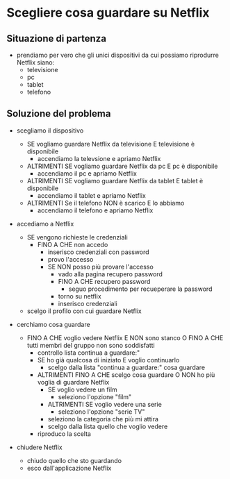 # Scegliere cosa guardare su Netflix

## Situazione di partenza 
- prendiamo per vero che gli unici dispositivi da cui possiamo riprodurre Netflix siano:
    - televisione
    - pc
    - tablet
    - telefono

## Soluzione del problema
- scegliamo il dispositivo
    - SE vogliamo guardare Netflix da televisione E televisione è disponibile
        - accendiamo la televsione e apriamo Netflix
    - ALTRIMENTI SE vogliamo guardare Netflix da pc E pc è disponibile
        - accendiamo il pc e apriamo Netflix
    - ALTRIMENTI SE vogliamo guardare Netflix da tablet E tablet è disponibile
        - accendiamo il tablet e apriamo Netflix
    - ALTRIMENTI Se il telefono NON è scarico E lo abbiamo
        - accendiamo il telefono e apriamo Netflix

- accediamo a Netflix
    - SE vengono richieste le credenziali
        - FINO A CHE non accedo
            - inserisco credenziali con password
            - provo l'accesso
            - SE NON posso più provare l'accesso
                - vado alla pagina recupero password
                - FINO A CHE recupero password
                    - seguo procedimento per recueperare la password
                - torno su netflix
                - inserisco credenziali
    - scelgo il profilo con cui guardare Netflix

- cerchiamo cosa guardare
    - FINO A CHE voglio vedere Netflix E NON sono stanco O FINO A CHE tutti membri del gruppo non sono soddisfatti
        - controllo lista continua a guardare:"
        - SE ho già qualcosa di iniziato E voglio continuarlo
            - scelgo dalla lista "continua a guardare:" cosa guardare
        - ALTRIMENTI FINO A CHE scelgo cosa guardare O NON ho più voglia di guardare Netflix
            - SE voglio vedere un film
                - seleziono l'opzione "film"
            - ALTRIMENTI SE voglio vedere una serie
                - seleziono l'opzione "serie TV"
            - seleziono la categoria che più mi attira
            - scelgo dalla lista quello che voglio vedere
        - riproduco la scelta
     
- chiudere Netflix
    - chiudo quello che sto guardando
    - esco dall'applicazione Netflix